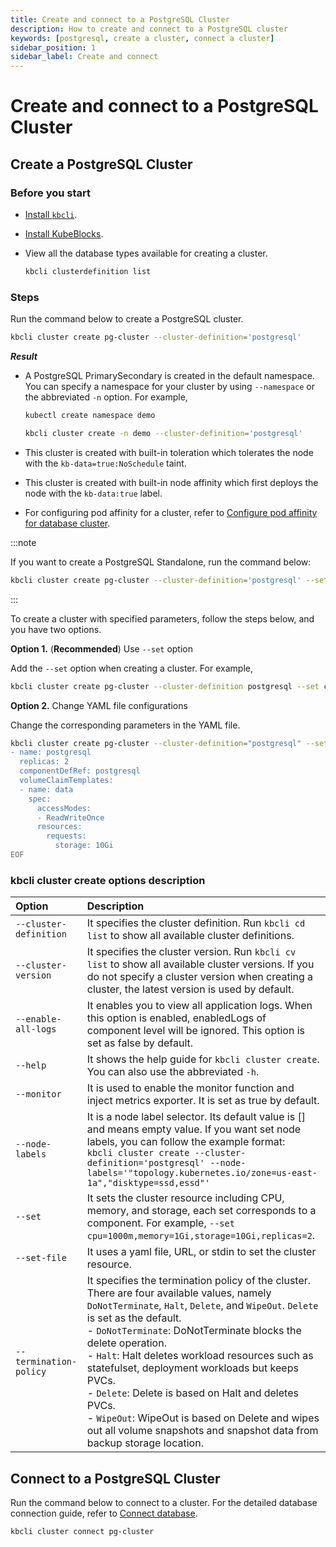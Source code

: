 ```yaml
---
title: Create and connect to a PostgreSQL Cluster
description: How to create and connect to a PostgreSQL cluster
keywords: [postgresql, create a cluster, connect a cluster]
sidebar_position: 1
sidebar_label: Create and connect
---
```


# Create and connect to a PostgreSQL Cluster

## Create a PostgreSQL Cluster

### Before you start

* [Install `kbcli`](./../../installation/install-and-uninstall-kbcli-and-kubeblocks.md#install-kbcli).
* [Install KubeBlocks](./../../installation/install-and-uninstall-kbcli-and-kubeblocks.md#install-kubeblocks).
* View all the database types available for creating a cluster.

  ```bash
  kbcli clusterdefinition list
  ```

### Steps

Run the command below to create a PostgreSQL cluster.

```bash
kbcli cluster create pg-cluster --cluster-definition='postgresql'
```

***Result***

* A PostgreSQL PrimarySecondary is created in the default namespace. You can specify a namespace for your cluster by using `--namespace` or the abbreviated `-n` option. For example,

  ```bash
  kubectl create namespace demo

  kbcli cluster create -n demo --cluster-definition='postgresql'
  ```

* This cluster is created with built-in toleration which tolerates the node with the `kb-data=true:NoSchedule` taint.
* This cluster is created with built-in node affinity which first deploys the node with the `kb-data:true` label.
* For configuring pod affinity for a cluster, refer to [Configure pod affinity for database cluster](../../resource-scheduling/resource-scheduling.md).

:::note

If you want to create a PostgreSQL Standalone, run the command below:

```bash
kbcli cluster create pg-cluster --cluster-definition='postgresql' --set replicas=1
```

:::

To create a cluster with specified parameters, follow the steps below, and you have two options.

**Option 1.** (**Recommended**) Use `--set` option

Add the `--set` option when creating a cluster. For example,

```bash
kbcli cluster create pg-cluster --cluster-definition postgresql --set cpu=1000m,memory=1Gi,storage=10Gi
```

**Option 2.** Change YAML file configurations

Change the corresponding parameters in the YAML file.

```bash
kbcli cluster create pg-cluster --cluster-definition="postgresql" --set-file -<<EOF
- name: postgresql
  replicas: 2
  componentDefRef: postgresql
  volumeClaimTemplates:
  - name: data
    spec:
      accessModes:
      - ReadWriteOnce
      resources:
        requests:
          storage: 10Gi
EOF
```

### kbcli cluster create options description

| Option                 | Description                                                                                                                                                                                                                                                                                                                                                                                                                                                                                                                                                     |
|:-----------------------|:----------------------------------------------------------------------------------------------------------------------------------------------------------------------------------------------------------------------------------------------------------------------------------------------------------------------------------------------------------------------------------------------------------------------------------------------------------------------------------------------------------------------------------------------------------------|
| `--cluster-definition` | It specifies the cluster definition. Run `kbcli cd list` to show all available cluster definitions.                                                                                                                                                                                                                                                                                                                                                                                                                                                             |
| `--cluster-version`    | It specifies the cluster version. Run `kbcli cv list` to show all available cluster versions. If you do not specify a cluster version when creating a cluster, the latest version is used by default.                                                                                                                                                                                                                                                                                                                                                           |
| `--enable-all-logs`    | It enables you to view all application logs. When this option is enabled, enabledLogs of component level will be ignored. This option is set as false by default.                                                                                                                                                                                                                                                                                                                                                                                               |
| `--help`               | It shows the help guide for `kbcli cluster create`. You can also use the abbreviated `-h`.                                                                                                                                                                                                                                                                                                                                                                                                                                                                      |
| `--monitor`            | It is used to enable the monitor function and inject metrics exporter. It is set as true by default.                                                                                                                                                                                                                                                                                                                                                                                                                                                            |
| `--node-labels`        | It is a node label selector. Its default value is [] and means empty value. If you want set node labels, you can follow the example format: <br />```kbcli cluster create --cluster-definition='postgresql' --node-labels='"topology.kubernetes.io/zone=us-east-1a","disktype=ssd,essd"'```                                                                                                                                                                                                                                                                     |
| `--set`                | It sets the cluster resource including CPU, memory, and storage, each set corresponds to a component. For example, `--set cpu=1000m,memory=1Gi,storage=10Gi,replicas=2`.                                                                                                                                                                                                                                                                                                                                                                                        |
| `--set-file`           | It uses a yaml file, URL, or stdin to set the cluster resource.                                                                                                                                                                                                                                                                                                                                                                                                                                                                                                 |
| `--termination-policy` | It specifies the termination policy of the cluster. There are four available values, namely `DoNotTerminate`, `Halt`, `Delete`, and `WipeOut`. `Delete` is set as the default. <br /> - `DoNotTerminate`: DoNotTerminate blocks the delete operation. <br /> - `Halt`: Halt deletes workload resources such as statefulset, deployment workloads but keeps PVCs. <br /> - `Delete`: Delete is based on Halt and deletes PVCs. <br /> - `WipeOut`: WipeOut is based on Delete and wipes out all volume snapshots and snapshot data from backup storage location. |

## Connect to a PostgreSQL Cluster

Run the command below to connect to a cluster. For the detailed database connection guide, refer to [Connect database](./../../connect_database/overview-of-database-connection.md).

```bash
kbcli cluster connect pg-cluster
```
